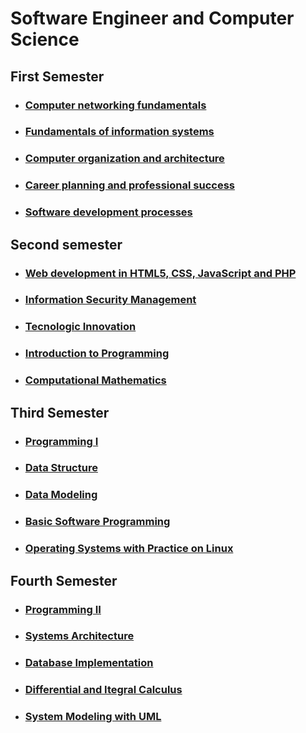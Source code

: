 # Software Engineer and Computer Science

## First Semester

- ### [Computer networking fundamentals]()
- ### [Fundamentals of information systems]()
- ### [Computer organization and architecture]()
- ### [Career planning and professional success]()
- ### [Software development processes]()

## Second semester

- ### [Web development in HTML5, CSS, JavaScript and PHP]()
- ### [Information Security Management]()
- ### [Tecnologic Innovation]()
- ### [Introduction to Programming]()
- ### [Computational Mathematics]()

## Third Semester

- ### [Programming I](https://github.com/douglasmatosdev/software_engineer/tree/main/third_semester/programming_i)
- ### [Data Structure](https://github.com/douglasmatosdev/software_engineer/tree/main/third_semester/data_structure)
- ### [Data Modeling](https://github.com/douglasmatosdev/software_engineer/tree/main/third_semester/data_modeling)
- ### [Basic Software Programming](https://github.com/douglasmatosdev/software_engineer/tree/main/third_semester/basic_software_programming)
- ### [Operating Systems with Practice on Linux](https://github.com/douglasmatosdev/software_engineer/tree/main/third_semester/operating_systems_with_pratice_on_linux)

## Fourth Semester

- ### [Programming II](https://github.com/douglasmatosdev/software_engineer/tree/main/fourth_semester/programming_ii)
- ### [Systems Architecture](https://github.com/douglasmatosdev/software_engineer/tree/main/fourth_semester/systems_architecture)
- ### [Database Implementation](https://github.com/douglasmatosdev/software_engineer/tree/main/fourth_semester/database_implementation)

- ### [Differential and Itegral Calculus](https://github.com/douglasmatosdev/software_engineer/tree/main/fourth_semester/differential_and_integral_calculus)

- ### [System Modeling with UML](https://github.com/douglasmatosdev/software_engineer/tree/main/fourth_semester/system_modeling_with_uml)
